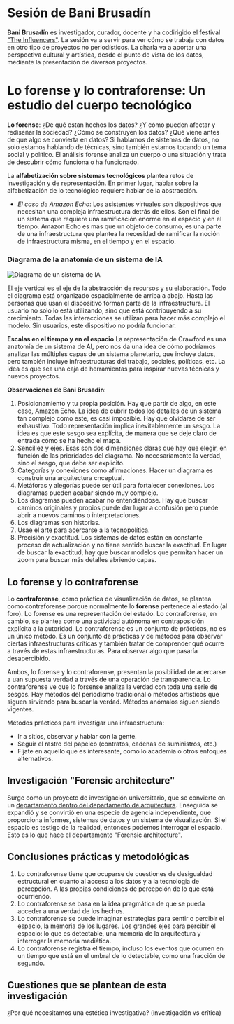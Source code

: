 # Sesión de Bani Brusadín

**Bani Brusadín** es investigador, curador, docente y ha codirigido el festival ["The Influencers"](https://theinfluencers.org/). La sesión va a servir para ver cómo se trabaja con datos en otro tipo de proyectos no periodísticos. La charla va a aportar una perspectiva cultural y artística, desde el punto de vista de los datos, mediante la presentación de diversos proyectos.

# Lo forense y lo contraforense: Un estudio del cuerpo tecnológico

**Lo forense**: ¿De qué estan hechos los datos? ¿Y cómo pueden afectar y rediseñar la sociedad? ¿Cómo se construyen los datos? ¿Qué viene antes de que algo se convierta en datos?
Si hablamos de sistemas de datos, no solo estamos hablando de técnicas, sino también estamos tocando un tema social y político. El análisis forense analiza un cuerpo o una situación y trata de descubrir cómo funciona o ha funcionado.

La **alfabetización sobre sistemas tecnológicos** plantea retos de investigación y de representación. En primer lugar, hablar sobre la alfabetización de lo tecnológico requiere hablar de la abstracción.

- *El caso de Amazon Echo*: Los asistentes virtuales son dispositivos que necesitan una compleja infraestructura detrás de ellos. Son el final de un sistema que requiere una ramificación enorme en el espacio y en el tiempo. Amazon Echo es más que un objeto de consumo, es una parte de una infraestructura que plantea la necesidad de ramificar la noción de infraestructura misma, en el tiempo y en el espacio.

### Diagrama de la anatomía de un sistema de IA

![Diagrama de un sistema de IA](https://designculture.com.br/wp-content/uploads/2019/11/Designs-of-Year_dezeen_hero-1704x958-1.jpg "Diagrama de la anatomía de un sistema de IA")

El eje vertical es el eje de la abstracción de recursos y su elaboración. Todo el diagrama está organizado espacialmente de arriba a abajo. Hasta las personas que usan el dispositivo forman parte de la infraestructura. El usuario no solo lo está utilizando, sino que está contribuyendo a su crecimiento. Todas las interacciones se utilizan para hacer más complejo el modelo. Sin usuarios, este dispositivo no podría funcionar.

**Escalas en el tiempo y en el espacio**
La representación de Crawford es una anatomía de un sistema de AI, pero nos da una idea de cómo podríamos analizar las múltiples capas de un sistema planetario, que incluye datos, pero también incluye infraestructuras del trabajo, sociales, políticas, etc. La idea es que sea una caja de herramientas para inspirar nuevas técnicas y nuevos proyectos.

**Observaciones de Bani Brusadin**:
1. Posicionamiento y tu propia posición. Hay que partir de algo, en este caso, Amazon Echo. La idea de cubrir todos los detalles de un sistema tan complejo como este, es casi imposible. Hay que olvidarse de ser exhaustivo. Todo representación implica inevitablemente un sesgo. La idea es que este sesgo sea explícita, de manera que se deje claro de entrada cómo se ha hecho el mapa.
2. Sencillez y ejes. Esas son dos dimensiones claras que hay que elegir, en función de las prioridades del diagrama. No necesariamente la verdad, sino el sesgo, que debe ser explícito.
3. Categorías y conexiones como afirmaciones. Hacer un diagrama es construir una arquitectura cnceptual.
4. Metáforas y alegorías puede ser útil para fortalecer conexiones. Los diagramas pueden acabar siendo muy complejo.
5. Los diagramas pueden acabar no entendiéndose. Hay que buscar caminos originales y propios puede dar lugar a confusión pero puede abrir a nuevos caminos o interpretaciones.
6. Los diagramas son historias.
7. Usae el arte para acercarse a la tecnopolítica.
8. Preciśión y exactitud. Los sistemas de datos están en constante proceso de actualización y no tiene sentido buscar la exactitud. En lugar de buscar la exactitud, hay que buscar modelos que permitan hacer un zoom para buscar más detalles abriendo capas.

## Lo forense y lo contraforense

Lo **contraforense**, como práctica de visualización de datos, se plantea como contraforense porque normalmente lo **forense** pertenece al estado (al foro). Lo forense es una representación del estado. Lo contraforense, en cambio, se plantea como una actividad autónoma en contraposición explícita a la autoridad. Lo contraforense es un conjunto de prácticas, no es un único método. Es un conjunto de prácticas y de métodos para observar ciertas infraestructuras críticas y también tratar de comprender qué ocurre a través de  estas infraestructuras. Para observar algo que pasaría desapercibido.

Ambos, lo forense y lo contraforense, presentan la posibilidad de acercarse a uan supuesta verdad a través de una operación de transparencia. Lo contraforense ve que lo forsense analiza la verdad con toda una serie de sesgos. Hay métodos del periodismo tradicional o métodos artísticos que siguen sirviendo para buscar la verdad. Métodos anómalos siguen siendo vigentes.

Métodos prácticos para investigar una infraestructura:
- Ir a sitios, observar y hablar con la gente.
- Seguir el rastro del papeleo (contratos, cadenas de suministros, etc.)
- Fíjate en aquello que es interesante, como lo academia o otros enfoques alternativos.

## Investigación "Forensic architecture"

Surge como un proyecto de investigación universitario, que se convierte en un [departamento dentro del departamento de arquitectura](https://forensic-architecture.org/). Enseguida se expandió y se convirtió en una especie de agencia independiente, que proporciona informes, sistemas de datos y un sistema de visualización. Si el espacio es testigo de la realidad, entonces podemos interrogar el espacio. Esto es lo que hace el departamento "Forensic architecture".

## Conclusiones prácticas y metodológicas

1. Lo contraforense tiene que ocuparse de cuestiones de desigualdad estructural en cuanto al acceso a los datos y a la tecnologia de percepción. A las propias condiciones de percepción de lo que está ocurriendo.
2. Lo contraforense se basa en la idea pragmática de que se pueda acceder a una verdad de los hechos.
3. Lo contraforense se puede imaginar estrategias para sentir o percibir el espacio, la memoria de los lugares. Los grandes ejes para percibir el espacio: lo que es detectable, una memoria de la arquitectura y interrogar la memoria mediática.
4. Lo contraforense registra el tiempo, incluso los eventos que ocurren en un tiempo que está en el umbral de lo detectable, como una fracción de segundo.

## Cuestiones que se plantean de esta investigación
¿Por qué necesitamos una estética investigativa? (investigación vs crítica)
